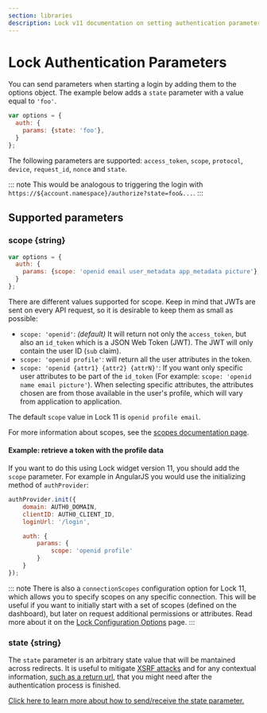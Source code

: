 ```yaml
---
section: libraries
description: Lock v11 documentation on setting authentication parameters.
---
```

# Lock Authentication Parameters

You can send parameters when starting a login by adding them to the options object. The example below adds a `state` parameter with a value equal to `'foo'`.

```js
var options = {
  auth: {
    params: {state: 'foo'},
  }
};
```

The following parameters are supported: `access_token`, `scope`, `protocol`, `device`, `request_id`, `nonce` and `state`.

::: note
This would be analogous to triggering the login with `https://${account.namespace}/authorize?state=foo&...`.
:::

## Supported parameters

### scope {string}

```js
var options = {
  auth: {
    params: {scope: 'openid email user_metadata app_metadata picture'},
  }
};
```

There are different values supported for scope. Keep in mind that JWTs are sent on every API request, so it is desirable to keep them as small as possible:

* `scope: 'openid'`: _(default)_ It will return not only the `access_token`, but also an `id_token` which is a JSON Web Token (JWT). The JWT will only contain the user ID (`sub` claim).
* `scope: 'openid profile'`: will return all the user attributes in the token.
* `scope: 'openid {attr1} {attr2} {attrN}'`: If you want only specific user attributes to be part of the `id_token` (For example: `scope: 'openid name email picture'`). When selecting specific attributes, the attributes chosen are from those available in the user's profile, which will vary from application to application.

The default `scope` value in Lock 11 is `openid profile email`.

For more information about scopes, see the [scopes documentation page](/scopes).

#### Example: retrieve a token with the profile data

If you want to do this using Lock widget version 11, you should add the `scope` parameter. For example in AngularJS you would use the initializing method of `authProvider`:

```js
authProvider.init({
    domain: AUTH0_DOMAIN,
    clientID: AUTH0_CLIENT_ID,
    loginUrl: '/login',

    auth: {
        params: {
            scope: 'openid profile'
        }
    }
});
```

::: note
There is also a `connectionScopes` configuration option for Lock 11, which allows you to specify scopes on any specific connection. This will be useful if you want to initially start with a set of scopes (defined on the dashboard), but later on request additional permissions or attributes. Read more about it on the [Lock Configuration Options](/libraries/lock/v11/configuration#connectionscopes-object-) page.
:::

### state {string}

The `state` parameter is an arbitrary state value that will be mantained across redirects. It is useful to mitigate [XSRF attacks](http://en.wikipedia.org/wiki/Cross-site_request_forgery) and for any contextual information, [such as a return url](/tutorials/redirecting-users), that you might need after the authentication process is finished.

[Click here to learn more about how to send/receive the state parameter.](/protocols/oauth-state)

